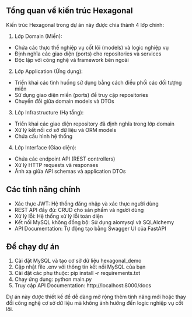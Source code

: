## Tổng quan về kiến trúc Hexagonal
Kiến trúc Hexagonal trong dự án này được chia thành 4 lớp chính:

1. Lớp Domain (Miền):

* Chứa các thực thể nghiệp vụ cốt lõi (models) và logic nghiệp vụ
* Định nghĩa các giao diện (ports) cho repositories và services
* Độc lập với công nghệ và framework bên ngoài


2. Lớp Application (Ứng dụng):

* Triển khai các tình huống sử dụng bằng cách điều phối các đối tượng miền
* Sử dụng giao diện miền (ports) để truy cập repositories
* Chuyển đổi giữa domain models và DTOs


3. Lớp Infrastructure (Hạ tầng):

* Triển khai các giao diện repository đã định nghĩa trong lớp domain
* Xử lý kết nối cơ sở dữ liệu và ORM models
* Chứa cấu hình hệ thống


4. Lớp Interface (Giao diện):

* Chứa các endpoint API (REST controllers)
* Xử lý HTTP requests và responses
* Ánh xạ giữa API schemas và application DTOs



## Các tính năng chính

* Xác thực JWT: Hệ thống đăng nhập và xác thực người dùng
* REST API đầy đủ: CRUD cho sản phẩm và người dùng
* Xử lý lỗi: Hệ thống xử lý lỗi toàn diện
* Kết nối MySQL không đồng bộ: Sử dụng aiomysql và SQLAlchemy
* API Documentation: Tự động tạo bằng Swagger UI của FastAPI

## Để chạy dự án

1. Cài đặt MySQL và tạo cơ sở dữ liệu hexagonal_demo
2. Cập nhật file .env với thông tin kết nối MySQL của bạn
3. Cài đặt các phụ thuộc: pip install -r requirements.txt
4. Chạy ứng dụng: python main.py
5. Truy cập API Documentation: http://localhost:8000/docs

Dự án này được thiết kế để dễ dàng mở rộng thêm tính năng mới hoặc thay đổi công nghệ cơ sở dữ liệu mà không ảnh hưởng đến logic nghiệp vụ cốt lõi.